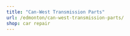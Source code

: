 ```yaml
---
title: "Can-West Transmission Parts"
url: /edmonton/can-west-transmission-parts/
shop: car repair
---
```

